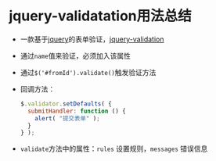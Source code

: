 # jquery-validatation用法总结
- 一款基于[jquery](https://jquery.com/)的表单验证，[jquery-validation](http://plugins.jquery.com/validation/)

- 通过`name`值来验证，必须加入该属性

- 通过`$('#fromId').validate()`触发验证方法

- 回调方法：

  ```js
  $.validator.setDefaults( {
    submitHandler: function () {
      alert( "提交表单" );
    }
  } );
  ```


- `validate`方法中的属性：`rules` 设置规则，`messages` 错误信息
